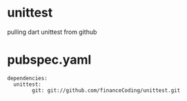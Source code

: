 unittest
========

pulling dart unittest from github

pubspec.yaml
============

```
dependencies:
  unittest:
        git: git://github.com/financeCoding/unittest.git
```
